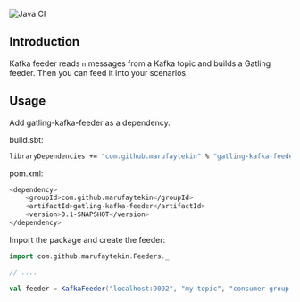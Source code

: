 ![Java CI](https://github.com/marufaytekin/gatling-kafka-feeder/workflows/Java%20CI/badge.svg)

Introduction
------------

Kafka feeder reads `n` messages from a Kafka topic and builds a Gatling feeder. Then you can feed it into your scenarios.

Usage
-----

Add gatling-kafka-feeder as a dependency.

build.sbt:
```bash
libraryDependencies += "com.github.marufaytekin" % "gatling-kafka-feeder" % "0.1-SNAPSHOT" % Test
```

pom.xml:
```bash
<dependency>
    <groupId>com.github.marufaytekin</groupId>
    <artifactId>gatling-kafka-feeder</artifactId>
    <version>0.1-SNAPSHOT</version>
</dependency>
```

Import the package and create the feeder:

```scala
import com.github.marufaytekin.Feeders._

// ....

val feeder = KafkaFeeder("localhost:9092", "my-topic", "consumer-group-01", 100, "earliest").circular
```